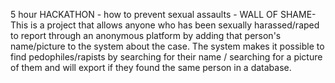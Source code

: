5 hour HACKATHON - how to prevent sexual assaults - WALL OF SHAME-
This is a project that allows anyone who has been sexually harassed/raped to report through an anonymous platform by adding that person's name/picture to the system about the case. The system makes it possible to find pedophiles/rapists by searching for their name / searching for a picture of them and will export if they found the same person in a database.
